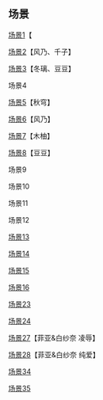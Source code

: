 ## 场景

[场景1](06出教学楼剧情.md)【

[场景2](03千子.md)【风乃、千子】

[场景3](01开头.md)【冬璃、豆豆】

场景4

[场景5](02木柚.md)【秋穹】

[场景6](02木柚.md)【风乃】

[场景7](01开头.md)【木柚】

[场景8](03千子.md)【豆豆】

场景9

场景10

场景11

场景12

[场景13](04雪奈.md)

[场景14](04雪奈.md)

[场景15](07菲亚.md)

[场景16](07菲亚.md)

[场景23](08白纱奈.md)

[场景24](08白纱奈.md)

[场景27](09菲亚&白纱奈EX.md)【菲亚&白纱奈 凌辱】

[场景28](09菲亚&白纱奈EX.md)【菲亚&白纱奈 纯爱】

[场景34](05兔.md)

[场景35](05兔.md)
